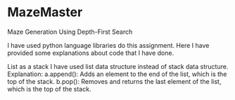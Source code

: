 # MazeMaster
Maze Generation Using Depth-First Search

I have used python language libraries do this assignment. Here I have provided some explanations about code that I have done.

List as a stack
I have used list data structure instead of stack data structure.
Explanation:
    a.append(): Adds an element to the end of the list, which is the 
      top of the stack.
    b.pop(): Removes and returns the last element of the list, which 
      is the top of the stack.